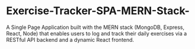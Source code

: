 # Exercise-Tracker-SPA-MERN-Stack-
A Single Page Application built with the MERN stack (MongoDB, Express, React, Node) that enables users to log and track their daily exercises via a RESTful API backend and a dynamic React frontend.
